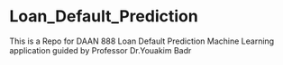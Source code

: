 # Loan_Default_Prediction
This is a Repo for DAAN 888 Loan Default Prediction Machine Learning application guided by Professor Dr.Youakim Badr 
